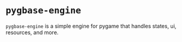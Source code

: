 # `pygbase-engine`

`pygbase-engine` is a simple engine for pygame that handles states, ui, resources, and more.